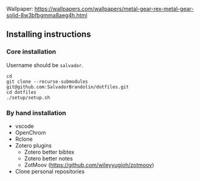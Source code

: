 Wallpaper: https://wallpapers.com/wallpapers/metal-gear-rex-metal-gear-solid-8w3bfbgmma8aeg4h.html

## Installing instructions
### Core installation
Username should be `salvador`.

```shell
cd
git clone --recurse-submodules git@github.com:SalvadorBrandolin/dotfiles.git
cd dotfiles
./setup/setup.sh
```

### By hand installation
- vscode
- OpenChrom
- Rclone
- Zotero plugins
  - Zotero better bibtex
  - Zotero better notes
  - ZotMoov (https://github.com/wileyyugioh/zotmoov)
- Clone personal repositories

